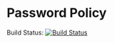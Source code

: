 # Password Policy

Build Status: [![Build Status](https://travis-ci.com/80-20-Components/password_policy.svg?branch=develop)](https://travis-ci.com/80-20-Components/password_policy)
